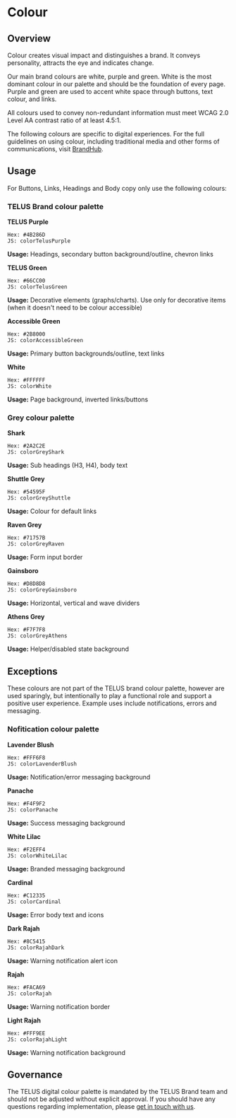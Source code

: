 # Colour

## Overview

Colour creates visual impact and distinguishes a brand. It conveys personality, attracts the eye and indicates change.

Our main brand colours are white, purple and green. White is the most dominant colour in our palette and should be the
foundation of every page. Purple and green are used to accent white space through buttons, text colour, and links.

All colours used to convey non-redundant information must meet WCAG 2.0 Level AA contrast ratio of at least 4.5:1.

The following colours are specific to digital experiences. For the full guidelines on using colour, including traditional
media and other forms of communications, visit [BrandHub](https://brand.telus.com).

## Usage

For Buttons, Links, Headings and Body copy only use the following colours:

### TELUS Brand colour palette

<div class="color__swatch">
  <div class="color">
    <div class="color__preview" style="background-color: #4B286D;"></div>
    <p><strong>TELUS Purple</strong></p>
    <pre><code>Hex: #4B286D
JS: colorTelusPurple</code></pre>
    <p><b>Usage:</b> Headings, secondary button background/outline, chevron links</p>
  </div>

  <div class="color">
    <div class="color__preview" style="background-color: #66CC00;"></div>
    <p><strong>TELUS Green</strong></p>
    <pre><code>Hex: #66CC00
JS: colorTelusGreen</code></pre>
    <p><b>Usage:</b> Decorative elements (graphs/charts). Use only for decorative items (when it doesn't need to be colour accessible)</p>
  </div>

  <div class="color">
    <div class="color__preview" style="background-color: #2B8000;"></div>
    <p><strong>Accessible Green</strong></p>
    <pre><code>Hex: #2B8000
JS: colorAccessibleGreen</code></pre>
    <p><b>Usage:</b> Primary button backgrounds/outline, text links</p>
  </div>

  <div class="color">
    <div class="color__preview" style="background-color: #FFFFFF;"></div>
    <p><strong>White</strong></p>
    <pre><code>Hex: #FFFFFF
JS: colorWhite</code></pre>
    <p><b>Usage:</b> Page background, inverted links/buttons</p>
  </div>
</div>

### Grey colour palette

<div class="color__swatch">
  <div class="color">
    <div class="color__preview" style="background-color: #2A2C2E;"></div>
    <p><strong>Shark</strong></p>
    <pre><code>Hex: #2A2C2E
JS: colorGreyShark</code></pre>
    <p><b>Usage:</b> Sub headings (H3, H4), body text</p>
  </div>

  <div class="color">
    <div class="color__preview" style="background-color: #54595F;"></div>
    <p><strong>Shuttle Grey</strong></p>
    <pre><code>Hex: #54595F
JS: colorGreyShuttle</code></pre>
    <p><b>Usage:</b> Colour for default links</p>
  </div>

  <div class="color">
    <div class="color__preview" style="background-color: #71757B;"></div>
    <p><strong>Raven Grey</strong></p>
    <pre><code>Hex: #71757B
JS: colorGreyRaven</code></pre>
    <p><b>Usage:</b> Form input border</p>
  </div>

  <div class="color">
    <div class="color__preview" style="background-color: #D8D8D8;"></div>
    <p><strong>Gainsboro</strong></p>
    <pre><code>Hex: #D8D8D8
JS: colorGreyGainsboro</code></pre>
    <p><b>Usage:</b> Horizontal, vertical and wave dividers</p>
  </div>

  <div class="color">
    <div class="color__preview" style="background-color: #F7F7F8;"></div>
    <p><strong>Athens Grey</strong></p>
    <pre><code>Hex: #F7F7F8
JS: colorGreyAthens</code></pre>
    <p><b>Usage:</b> Helper/disabled state background</p>
  </div>
</div>

## Exceptions

These colours are not part of the TELUS brand colour palette, however are used sparingly, but intentionally to play a
functional role and support a positive user experience. Example uses include notifications, errors and messaging.

### Nofitication colour palette

<div class="color__swatch">
  <div class="color">
    <div class="color__preview" style="background-color: #FFF6F8;"></div>
    <p><strong>Lavender Blush</strong></p>
    <pre><code>Hex: #FFF6F8
JS: colorLavenderBlush</code></pre>
    <p><b>Usage:</b> Notification/error messaging background</p>
  </div>

  <div class="color">
    <div class="color__preview" style="background-color: #F4F9F2;"></div>
    <p><strong>Panache</strong></p>
    <pre><code>Hex: #F4F9F2
JS: colorPanache</code></pre>
    <p><b>Usage:</b> Success messaging background</p>
  </div>

  <div class="color">
    <div class="color__preview" style="background-color: #F2EFF4;"></div>
    <p><strong>White Lilac</strong></p>
    <pre><code>Hex: #F2EFF4
JS: colorWhiteLilac</code></pre>
    <p><b>Usage:</b> Branded messaging background</p>
  </div>

  <div class="color">
    <div class="color__preview" style="background-color: #C12335;"></div>
    <p><strong>Cardinal</strong></p>
    <pre><code>Hex: #C12335
JS: colorCardinal</code></pre>
    <p><b>Usage:</b> Error body text and icons</p>
  </div>

  <div class="color">
    <div class="color__preview" style="background-color: #8C5415;"></div>
    <p><strong>Dark Rajah</strong></p>
    <pre><code>Hex: #8C5415
JS: colorRajahDark</code></pre>
    <p><b>Usage:</b> Warning notification alert icon</p>
  </div>

  <div class="color">
    <div class="color__preview" style="background-color: #FACA69;"></div>
    <p><strong>Rajah</strong></p>
    <pre><code>Hex: #FACA69
JS: colorRajah</code></pre>
    <p><b>Usage:</b> Warning notification border</p>
  </div>

  <div class="color">
    <div class="color__preview" style="background-color: #FFF9EE;"></div>
    <p><strong>Light Rajah</strong></p>
    <pre><code>Hex: #FFF9EE
JS: colorRajahLight</code></pre>
    <p><b>Usage:</b> Warning notification background</p>
  </div>
</div>

## Governance

The TELUS digital colour palette is mandated by the TELUS Brand team and should not be adjusted without explicit approval. If
you should have any questions regarding implementation, please [get in touch with us](../contact.md).
